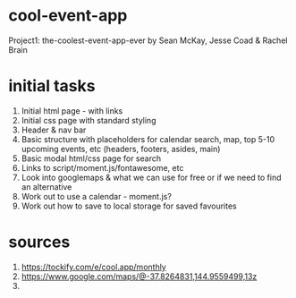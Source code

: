 # cool-event-app
Project1: the-coolest-event-app-ever by Sean McKay, Jesse Coad & Rachel Brain


# initial tasks
1. Initial html page - with links
2. Initial css page with standard styling
3. Header & nav bar
4. Basic structure with placeholders for calendar search, map, top 5-10 upcoming events, etc (headers, footers, asides, main) 
5. Basic modal html/css page for search
6. Links to script/moment.js/fontawesome, etc
7. Look into googlemaps & what we can use for free or if we need to find an alternative
8. Work out to use a calendar - moment.js?
9. Work out how to save to local storage for saved favourites


# sources
1. https://tockify.com/e/cool.app/monthly
2. https://www.google.com/maps/@-37.8264831,144.9559499,13z
3. 